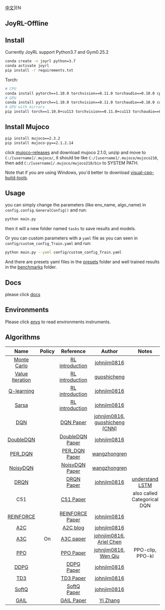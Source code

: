[中文](./README.md)|EN

## JoyRL-Offline

## Install

Currently JoyRL support Python3.7 and Gym0.25.2

```bash
conda create -n joyrl python=3.7
conda activate joyrl
pip install -r requirements.txt
```
Torch:

```bash
# CPU
conda install pytorch==1.10.0 torchvision==0.11.0 torchaudio==0.10.0 cpuonly -c pytorch
# GPU
conda install pytorch==1.10.0 torchvision==0.11.0 torchaudio==0.10.0 cudatoolkit=11.3 -c pytorch -c conda-forge
# GPU with mirrors
pip install torch==1.10.0+cu113 torchvision==0.11.0+cu113 torchaudio==0.10.0 --extra-index-url https://download.pytorch.org/whl/cu113
```
## Install Mujoco

```bash
pip install mujoco==2.3.2
pip install mujoco-py==2.1.2.14
```
click [mujoco-releases](https://github.com/deepmind/mujoco/releases) and download mujoco 2.1.0, unzip and move to `C:/[username]/.mujoco/`, it should be like `C:/[username]/.mujoco/mujoco210`, then add `C:/[username]/.mujoco/mujoco210/bin` to SYSTEM PATH.

Note that if you are using Windows, you'd better to download [visual-cpp-build-tools](https://visualstudio.microsoft.com/zh-hans/visual-cpp-build-tools/).

## Usage

you can simply change the parameters (like env_name, algo_name) in `config.config.GeneralConfig()` and run:
```bash
python main.py
```
then it will a new folder named `tasks` to save results and models.

Or you can custom parameters with a `yaml` file as you can seen in  `config/custom_config_Train.yaml` and run:
```bash
python main.py --yaml config/custom_config_Train.yaml
```
And there are presets yaml files in the [presets](./presets/) folder and well trained results in the [benchmarks](./benchmarks/) folder.

## Docs

please click [docs](https://johnjim0816.com/joyrl-offline/)

## Environments

Please click [envs](./envs/README.md) to read environments instruments.

## Algorithms
|                Name                |                                            Policy                                            |                                            Reference                                             |                        Author                        | Notes |
|:----------------------------------:|:------------------------------------------------------------------------------------------------:|:----------------------------------------------------:| :---: | :---: |
| [Monte Carlo](./algos/MonteCarlo/) |  | [RL introduction](https://web.stanford.edu/class/psych209/Readings/SuttonBartoIPRLBook2ndEd.pdf) |    [johnjim0816](https://github.com/johnjim0816)     |  |
|   [Value Iteration](./algos/VI/)   |  | [RL introduction](https://web.stanford.edu/class/psych209/Readings/SuttonBartoIPRLBook2ndEd.pdf) |       [guoshicheng](https://github.com/gsc579)       |  |
|  [Q-learning](./algos/QLearning/)  |  | [RL introduction](https://web.stanford.edu/class/psych209/Readings/SuttonBartoIPRLBook2ndEd.pdf) |    [johnjim0816](https://github.com/johnjim0816)     |       |
|      [Sarsa](./algos/Sarsa/)       |  | [RL introduction](https://web.stanford.edu/class/psych209/Readings/SuttonBartoIPRLBook2ndEd.pdf) |    [johnjim0816](https://github.com/johnjim0816)     |       |
|        [DQN](./algos/DQN/)         |                                       |                   [DQN Paper](https://www.cs.toronto.edu/~vmnih/docs/dqn.pdf)                    |    [johnjim0816](https://github.com/johnjim0816), [guoshicheng](https://github.com/gsc579) [(CNN)](./algos/DQN/)     |       |
|  [DoubleDQN](./algos/DoubleDQN/)   |                                               |                       [DoubleDQN Paper](https://arxiv.org/abs/1509.06461)                        |    [johnjim0816](https://github.com/johnjim0816)     |       |
|    [PER_DQN](./algos/PER_DQN/)     |                                                 |                        [PER_DQN Paper](https://arxiv.org/pdf/1511.05952)                         | [wangzhongren](https://github.com/wangzhongren-code) |       |
|   [NoisyDQN](./algos/NoisyDQN/)    |                                            |                      [NoisyDQN Paper](https://arxiv.org/pdf/1706.10295.pdf)                      | [wangzhongren](https://github.com/wangzhongren-code) |       |
|  [DRQN](./algos/DRQN/)   |                                               |                       [DRQN Paper](https://arxiv.org/abs/1507.06527)                        |    [johnjim0816](https://github.com/johnjim0816)     |  [understand LSTM](http://colah.github.io/posts/2015-08-Understanding-LSTMs/)     |
| C51 |  | [C51 Paper](https://arxiv.org/abs/1707.06887) |  | also called Categorical DQN |
|  [REINFORCE](./algos/REINFORCE/)   |                            |              [REINFORCE Paper](http://www.cs.toronto.edu/~tingwuwang/REINFORCE.pdf)              |    [johnjim0816](https://github.com/johnjim0816)     |       |
|        [A2C](./algos/A2C/)         |        |    [A2C blog](https://towardsdatascience.com/understanding-actor-critic-methods-931b97b6df3f)    |    [johnjim0816](https://github.com/johnjim0816)     |       |
| [A3C](./algos/A3C/) | On | [A3C paper](https://arxiv.org/pdf/1602.01783) | [johnjim0816](https://github.com/johnjim0816), [Ariel Chen](https://github.com/cr-bh) | |
|        [PPO](./algos/PPO/)         |                                                     |                          [PPO Paper](https://arxiv.org/abs/1707.06347)                           |    [johnjim0816](https://github.com/johnjim0816), [Wen Qiu](https://github.com/clorisqiu1)     |  PPO-clip, PPO-kl     |
|       [DDPG](./algos/DDPG/)        |                                                    |                          [DDPG Paper](https://arxiv.org/abs/1509.02971)                          |    [johnjim0816](https://github.com/johnjim0816)     |       |
|        [TD3](./algos/TD3/)         |                                                     |                          [TD3 Paper](https://arxiv.org/pdf/1802.09477)                           |    [johnjim0816](https://github.com/johnjim0816)     |       |
|      [SoftQ](./algos/SoftQ/)       |                                                   |                         [SoftQ Paper](https://arxiv.org/abs/1702.08165)                          |    [johnjim0816](https://github.com/johnjim0816)     |       |
|       [GAIL](./algos/GAIL/)        |                                                    |                          [GAIL Paper](https://arxiv.org/abs/1606.03476)                          |      [Yi Zhang](https://github.com/ai4drug)      |       |
